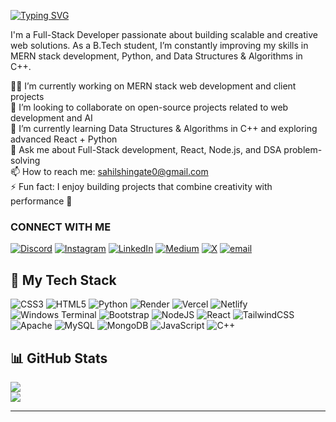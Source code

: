 [![Typing SVG](https://readme-typing-svg.demolab.com?font=Bitcount+Prop+Single&weight=500&size=30&pause=1000&color=FFFFFF&width=435&lines=Hi+%2C+Myself+Sahil+Shingate👋🏻;an+open+source+contributor🔥;open+for+collaboration😁)](https://git.io/typing-svg)

I'm a Full-Stack Developer passionate about building scalable and creative web solutions. As a B.Tech student, I’m constantly improving my skills in MERN stack development, Python, and Data Structures & Algorithms in C++.

👨‍💻 I’m currently working on MERN stack web development and client projects  
🤝 I’m looking to collaborate on open-source projects related to web development and AI  
🌱 I’m currently learning Data Structures & Algorithms in C++ and exploring advanced React + Python  
💬 Ask me about Full-Stack development, React, Node.js, and DSA problem-solving  
📫 How to reach me: sahilshingate0@gmail.com  
⚡ Fun fact: I enjoy building projects that combine creativity with performance 🚀


### CONNECT WITH ME

[![Discord](https://img.shields.io/badge/Discord-%237289DA.svg?logo=discord&logoColor=white)](https://discord.gg/its_sahil.) [![Instagram](https://img.shields.io/badge/Instagram-%23E4405F.svg?logo=Instagram&logoColor=white)](https://instagram.com/sahilshingate01) [![LinkedIn](https://img.shields.io/badge/LinkedIn-%230077B5.svg?logo=linkedin&logoColor=white)](https://linkedin.com/in/sahil-shingate) [![Medium](https://img.shields.io/badge/Medium-12100E?logo=medium&logoColor=white)](https://medium.com/@sahilshingate01) [![X](https://img.shields.io/badge/X-black.svg?logo=X&logoColor=white)](https://x.com/sahilshingate96) [![email](https://img.shields.io/badge/Email-D14836?logo=gmail&logoColor=white)](mailto:sahilshingate0@gmail.com) 

## 🚀 My Tech Stack

![CSS3](https://img.shields.io/badge/css3-%231572B6.svg?style=for-the-badge&logo=css3&logoColor=white) ![HTML5](https://img.shields.io/badge/html5-%23E34F26.svg?style=for-the-badge&logo=html5&logoColor=white) ![Python](https://img.shields.io/badge/python-3670A0?style=for-the-badge&logo=python&logoColor=ffdd54) ![Render](https://img.shields.io/badge/Render-%46E3B7.svg?style=for-the-badge&logo=render&logoColor=white) ![Vercel](https://img.shields.io/badge/vercel-%23000000.svg?style=for-the-badge&logo=vercel&logoColor=white) ![Netlify](https://img.shields.io/badge/netlify-%23000000.svg?style=for-the-badge&logo=netlify&logoColor=#00C7B7) ![Windows Terminal](https://img.shields.io/badge/Windows%20Terminal-%234D4D4D.svg?style=for-the-badge&logo=windows-terminal&logoColor=white) ![Bootstrap](https://img.shields.io/badge/bootstrap-%238511FA.svg?style=for-the-badge&logo=bootstrap&logoColor=white) ![NodeJS](https://img.shields.io/badge/node.js-6DA55F?style=for-the-badge&logo=node.js&logoColor=white) ![React](https://img.shields.io/badge/react-%2320232a.svg?style=for-the-badge&logo=react&logoColor=%2361DAFB) ![TailwindCSS](https://img.shields.io/badge/tailwindcss-%2338B2AC.svg?style=for-the-badge&logo=tailwind-css&logoColor=white) ![Apache](https://img.shields.io/badge/apache-%23D42029.svg?style=for-the-badge&logo=apache&logoColor=white) ![MySQL](https://img.shields.io/badge/mysql-4479A1.svg?style=for-the-badge&logo=mysql&logoColor=white) ![MongoDB](https://img.shields.io/badge/MongoDB-%234ea94b.svg?style=for-the-badge&logo=mongodb&logoColor=white) ![JavaScript](https://img.shields.io/badge/javascript-%23323330.svg?style=for-the-badge&logo=javascript&logoColor=%23F7DF1E) ![C++](https://img.shields.io/badge/c++-%2300599C.svg?style=for-the-badge&logo=c%2B%2B&logoColor=white)

## 📊 GitHub Stats

![](https://github-readme-stats.vercel.app/api?username=sahilshingate01&theme=dark&hide_border=false&include_all_commits=false&count_private=false)<br/>
![](https://github-readme-stats.vercel.app/api/top-langs/?username=sahilshingate01&theme=dark&hide_border=false&include_all_commits=false&count_private=false&layout=compact)

---
